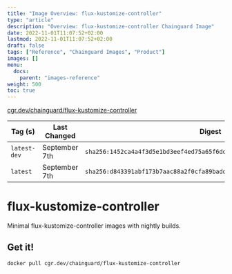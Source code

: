 ```yaml
---
title: "Image Overview: flux-kustomize-controller"
type: "article"
description: "Overview: flux-kustomize-controller Chainguard Image"
date: 2022-11-01T11:07:52+02:00
lastmod: 2022-11-01T11:07:52+02:00
draft: false
tags: ["Reference", "Chainguard Images", "Product"]
images: []
menu:
  docs:
    parent: "images-reference"
weight: 500
toc: true
---
```


[cgr.dev/chainguard/flux-kustomize-controller](https://github.com/chainguard-images/images/tree/main/images/flux-kustomize-controller)

| Tag (s)       | Last Changed  | Digest                                                                    |
|---------------|---------------|---------------------------------------------------------------------------|
|  `latest-dev` | September 7th | `sha256:1452ca4a4f3d5e1bd3eef4ed75a65f6dd0c7a1d645b03af41bf6f2bd78afa997` |
|  `latest`     | September 7th | `sha256:d843391abf173b7aac88a2f0cfa89badd704d02cbcb1b685b6eb8087ce9083bf` |

# flux-kustomize-controller

Minimal flux-kustomize-controller images with nightly builds.

## Get it!

```shell
docker pull cgr.dev/chainguard/flux-kustomize-controller
```
